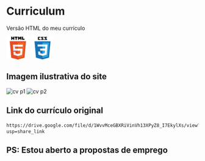 # Curriculum
Versão HTML do meu currículo
<div styl="display:flex;">
  <img src="https://raw.githubusercontent.com/github/explore/80688e429a7d4ef2fca1e82350fe8e3517d3494d/topics/html/html.png" alt="HTML logo" height="60px"/>
  <img src="https://raw.githubusercontent.com/github/explore/80688e429a7d4ef2fca1e82350fe8e3517d3494d/topics/css/css.png" alt="CSS logo" height="60px"/>
</div>

## Imagem ilustrativa do site

<img src="https://user-images.githubusercontent.com/109561598/235568618-6aaf3b39-8885-4184-9612-05274fdc0cef.png" alt="cv p1" />
<img src="https://user-images.githubusercontent.com/109561598/235568637-5da3d65f-7b20-473e-baba-b2ec17c84e20.png" alt="cv p2"/>


## Link do currículo original

```
https://drive.google.com/file/d/1WvvMceGBXRiVinVh13XPyZ8_I7EkylXs/view?usp=share_link
```


## PS: Estou aberto a propostas de emprego
